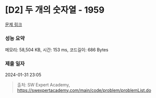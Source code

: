 # [D2] 두 개의 숫자열 - 1959 

[문제 링크](https://swexpertacademy.com/main/code/problem/problemDetail.do?contestProbId=AV5PpoFaAS4DFAUq) 

### 성능 요약

메모리: 58,504 KB, 시간: 153 ms, 코드길이: 686 Bytes

### 제출 일자

2024-01-31 23:05



> 출처: SW Expert Academy, https://swexpertacademy.com/main/code/problem/problemList.do